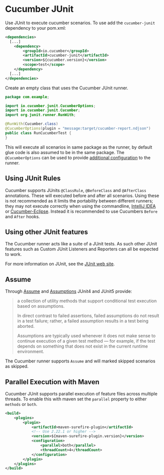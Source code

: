 Cucumber JUnit 
==============

Use JUnit to execute cucumber scenarios. To use add the `cucumber-junit`
dependency to your pom.xml:

```xml
<dependencies>
  [...]
    <dependency>
        <groupId>io.cucumber</groupId>
        <artifactId>cucumber-junit</artifactId>
        <version>${cucumber.version}</version>
        <scope>test</scope>
    </dependency>
  [...]
</dependencies>
```

Create an empty class that uses the Cucumber JUnit runner.

```java
package com.example;

import io.cucumber.junit.CucumberOptions;
import io.cucumber.junit.Cucumber;
import org.junit.runner.RunWith;

@RunWith(Cucumber.class)
@CucumberOptions(plugin = "message:target/cucumber-report.ndjson")
public class RunCucumberTest {
}
```

This will execute all scenarios in same package as the runner, by default glue
code is also assumed to be in the same 
package. The `@CucumberOptions` can be used to provide
[additional configuration](https://docs.cucumber.io/cucumber/api/#list-configuration-options) 
to the runner. 


## Using JUnit Rules ##

Cucumber supports JUnits `@ClassRule`, `@BeforeClass` and `@AfterClass` 
annotations. These will executed before and 
after all scenarios. Using these is not recommended as it limits the portability
between different runners; they may not
execute correctly when using the commandline, [IntelliJ IDEA](https://www.jetbrains.com/help/idea/cucumber.html) or
[Cucumber-Eclipse](https://github.com/cucumber/cucumber-eclipse). Instead it is
recommended to use Cucumbers `Before` and `After` hooks.

## Using other JUnit features ##

The Cucumber runner acts like a suite of a JUnit tests. As such other JUnit
features such as Custom JUnit 
Listeners and Reporters can all be expected to work.

For more information on JUnit, see the [JUnit web site](http://www.junit.org).

## Assume ## 

Through [Assume](https://junit.org/junit4/javadoc/4.12/org/junit/Assume.html) 
and [Assumptions](https://junit.org/junit5/docs/5.0.0/api/org/junit/jupiter/api/Assumptions.html) 
JUnit4 and JUnit5 provide: 

>  a collection of utility methods that support conditional test execution based
>  on assumptions.
> 
> In direct contrast to failed assertions, failed assumptions do not result in a
> test failure; rather, a failed assumption results in a test being aborted.
>  
> Assumptions are typically used whenever it does not make sense to continue
> execution of a given test method — for example, if the test depends on
> something that does not exist in the current runtime environment. 

The Cucumber runner supports `Assume` and will marked skipped scenarios as 
skipped.

## Parallel Execution with Maven ##

Cucumber JUnit supports parallel execution of feature files across multiple 
threads. To enable this with maven set the `parallel` property to either
`methods` or `both`.

```xml
<build>
    <plugins>
        <plugin>
            <artifactId>maven-surefire-plugin</artifactId>
            <!-- Use 2.22.1 or higher -->
            <version>${maven-surefire-plugin.version}</version>  
            <configuration>
                <parallel>both</parallel>
                <threadCount>4</threadCount>
            </configuration>
        </plugin>
    </plugins>
</build>
```
